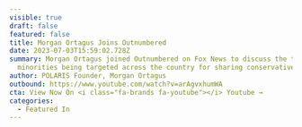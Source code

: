 ```yaml
---
visible: true
draft: false
featured: false
title: Morgan Ortagus Joins Outnumbered
date: 2023-07-03T15:59:02.728Z
summary: Morgan Ortagus joined Outnumbered on Fox News to discuss the tragedy of
  minorities being targeted across the country for sharing conservative beliefs.
author: POLARIS Founder, Morgan Ortagus
outbound: https://www.youtube.com/watch?v=arAgvxhumWA
cta: View Now On <i class="fa-brands fa-youtube"></i> Youtube →
categories:
  - Featured In
---
```

